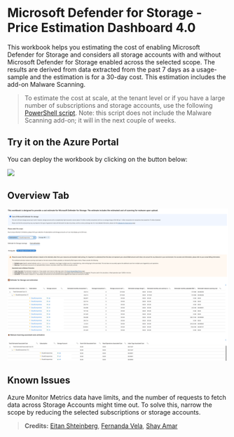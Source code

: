 # Microsoft Defender for Storage - Price Estimation Dashboard 4.0


This workbook helps you estimating the cost of enabling Microsoft Defender for Storage and considers all storage accounts with and without Microsoft Defender for Storage enabled across the selected scope. 
The results are derived from data extracted from the past 7 days as a usage-sample and the estimation is for a 30-day cost. This estimation includes the add-on Malware Scanning. 

>To estimate the cost at scale, at the tenant level or if you have a large number of subscriptions and storage accounts, use the following [PowerShell script](https://github.com/Azure/Microsoft-Defender-for-Cloud/blob/main/Powershell%20scripts/Storage%20Price%20Estimation%20Script/DefenderForStorage-CostEstimation-ResourceLevelVisibility.ps1). Note: this script does not include the Malware Scanning add-on; it will in the next couple of weeks.

## Try it on the Azure Portal
You can deploy the workbook by clicking on the button below:

<a href="https://portal.azure.com/#create/Microsoft.Template/uri/https%3A%2F%2Fraw.githubusercontent.com%2FAzure%2FMicrosoft-Defender-for-Cloud%2Fmain%2FWorkbooks%2FMicrosoft%20Defender%20for%20Storage%20Price%20Estimation%2FD4StorageARMTemplate.json" target="_blank"><img src="https://aka.ms/deploytoazurebutton"/></a>

## Overview Tab
![Image of OverviewTab](WorkbookSample.png)

## Known Issues

Azure Monitor Metrics data have limits, and the number of requests to fetch data across Storage Accounts might time out. To solve this, narrow the scope by reducing the selected subscriptions or storage accounts. 


> **Credits:** [Eitan Shteinberg](https://www.linkedin.com/in/eitan-shteinberg/), [Fernanda Vela](https://www.linkedin.com/in/mfvelah/), [Shay Amar](https://www.linkedin.com/in/shay-amar/)
